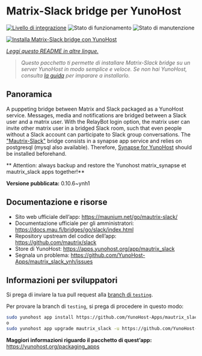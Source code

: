 <!--
N.B.: Questo README è stato automaticamente generato da <https://github.com/YunoHost/apps/tree/master/tools/readme_generator>
NON DEVE essere modificato manualmente.
-->

# Matrix-Slack bridge per YunoHost

[![Livello di integrazione](https://dash.yunohost.org/integration/mautrix_slack.svg)](https://dash.yunohost.org/appci/app/mautrix_slack) ![Stato di funzionamento](https://ci-apps.yunohost.org/ci/badges/mautrix_slack.status.svg) ![Stato di manutenzione](https://ci-apps.yunohost.org/ci/badges/mautrix_slack.maintain.svg)

[![Installa Matrix-Slack bridge con YunoHost](https://install-app.yunohost.org/install-with-yunohost.svg)](https://install-app.yunohost.org/?app=mautrix_slack)

*[Leggi questo README in altre lingue.](./ALL_README.md)*

> *Questo pacchetto ti permette di installare Matrix-Slack bridge su un server YunoHost in modo semplice e veloce.*
> *Se non hai YunoHost, consulta [la guida](https://yunohost.org/install) per imparare a installarlo.*

## Panoramica

A puppeting bridge between Matrix and Slack packaged as a YunoHost service.
Messages, media and notifications are bridged between a Slack user and a matrix user.
With the RelayBot login option, the matrix user can invite other matrix user in a bridged Slack room, such that even people without a Slack account can participate to Slack group conversations.
The ["Mautrix-Slack"](https://docs.mau.fi/bridges/go/slack/index.html) bridge consists in a synapse app service and relies on postgresql (mysql also available).
Therefore, [Synapse for YunoHost](https://github.com/YunoHost-Apps/synapse_ynh) should be installed beforehand.

** Attention: always backup and restore the Yunohost matrix_synapse et mautrix_slack apps together!**


**Versione pubblicata:** 0.10.6~ynh1
## Documentazione e risorse

- Sito web ufficiale dell’app: <https://maunium.net/go/mautrix-slack/>
- Documentazione ufficiale per gli amministratori: <https://docs.mau.fi/bridges/go/slack/index.html>
- Repository upstream del codice dell’app: <https://github.com/mautrix/slack>
- Store di YunoHost: <https://apps.yunohost.org/app/mautrix_slack>
- Segnala un problema: <https://github.com/YunoHost-Apps/mautrix_slack_ynh/issues>

## Informazioni per sviluppatori

Si prega di inviare la tua pull request alla [branch di `testing`](https://github.com/YunoHost-Apps/mautrix_slack_ynh/tree/testing).

Per provare la branch di `testing`, si prega di procedere in questo modo:

```bash
sudo yunohost app install https://github.com/YunoHost-Apps/mautrix_slack_ynh/tree/testing --debug
o
sudo yunohost app upgrade mautrix_slack -u https://github.com/YunoHost-Apps/mautrix_slack_ynh/tree/testing --debug
```

**Maggiori informazioni riguardo il pacchetto di quest’app:** <https://yunohost.org/packaging_apps>
